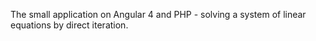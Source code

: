 The small application  on Angular 4 and PHP - solving a system of linear equations by direct iteration.
